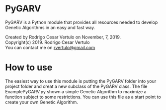 # PyGARV
PyGARV is a Python module that provides all resources needed to develop Genetic Algorithms in an easy and fast way.

Created by Rodrigo Cesar Vertulo on November, 7, 2019.
<br/>
Copyright(c) 2019. Rodrigo Cesar Vertulo
<br/>
You can contact me on rvertulo@gmail.com

# How to use
The easiest way to use this module is putting the PyGARV folder into your project folder and creat a new subclass of the PyGARV class. The file ExamplePyGARV.py shown a simple Genetic Algorithm to maximize a function subject to some restrictions. You can use this file as a start point to create your own Genetic Algorithm.
